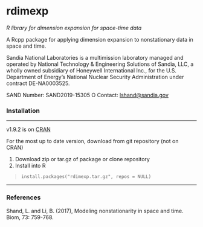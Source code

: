 rdimexp
=======
*R library for dimension expansion for space-time data*

A Rcpp package for applying dimension expansion to nonstationary data in space and time. 

Sandia National Laboratories is a multimission laboratory managed and operated by National Technology & Engineering Solutions of Sandia, LLC, a wholly owned subsidiary of Honeywell International Inc., for the U.S. Department of Energy’s National Nuclear Security Administration under contract DE-NA0003525.

SAND Number: SAND2019-15305 O
Contact: lshand@sandia.gov

### Installation
------------------------------------------------------------------------------
v1.9.2 is on [CRAN](https://cran.r-project.org/package=fdasrvf)

For the most up to date version, download from git repository (not on CRAN)

1. Download zip or tar.gz of package or clone repository
2. Install into R

> `install.packages("rdimexp.tar.gz", repos = NULL)`

------------------------------------------------------------------------------

### References
Shand, L. and Li, B. (2017), Modeling nonstationarity in space and time. Biom, 73: 759-768. 

